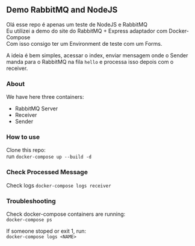 ## Demo RabbitMQ and NodeJS

Olá esse repo é apenas um teste de NodeJS e RabbitMQ<br/>
Eu utilizei a demo do site do RabbitMQ + Express adaptador com Docker-Compose<br/>
Com isso consigo ter um Environment de teste com um Forms.

A ideia é bem simples, acessar o index, enviar mensagem onde o Sender manda para o RabbitMQ na fila `hello` e processa isso depois com o receiver.

### About
We have here three containers:
- RabbitMQ Server
- Receiver
- Sender


### How to use
Clone this repo:<br/>
run `docker-compose up --build -d`

### Check Processed Message
Check logs `docker-compose logs receiver`

### Troubleshooting
Check docker-compose containers are running:<br/>
`docker-compose ps`

If someone stoped or exit 1, run: <br/>
`docker-compose logs <NAME>`


